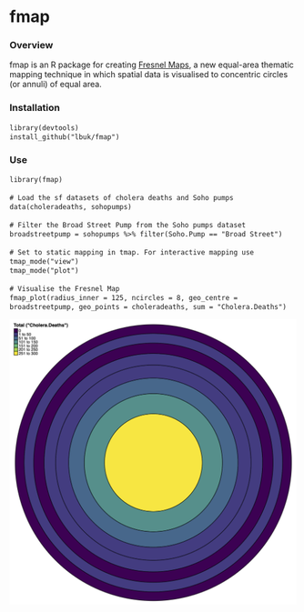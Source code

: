 # fmap

### Overview

fmap is an R package for creating [Fresnel Maps](https://www.liamthomasbolton.com/portfolio/FresnelMap/), a new equal-area thematic mapping technique in which spatial data is visualised to concentric circles (or annuli) of equal area.

### Installation

    library(devtools)
    install_github("lbuk/fmap")

### Use

    library(fmap)

    # Load the sf datasets of cholera deaths and Soho pumps
    data(choleradeaths, sohopumps)

    # Filter the Broad Street Pump from the Soho pumps dataset
    broadstreetpump = sohopumps %>% filter(Soho.Pump == "Broad Street")

    # Set to static mapping in tmap. For interactive mapping use tmap_mode("view")
    tmap_mode("plot")

    # Visualise the Fresnel Map
    fmap_plot(radius_inner = 125, ncircles = 8, geo_centre = broadstreetpump, geo_points = choleradeaths, sum = "Cholera.Deaths")

![](https://github.com/lbuk/fmap/blob/master/img/fmap_johnsnow_example.png)